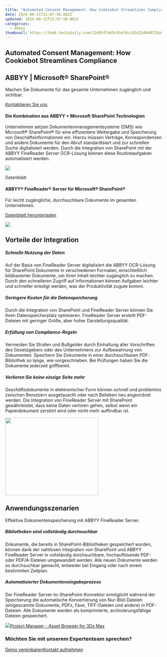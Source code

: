 ```yaml
---
title: "Automated Consent Management: How Cookiebot Streamlines Compliance"
date: 2024-08-21T15:07:50.802Z
updated: 2024-08-22T15:07:50.802Z
categories:
  - abbyy
thumbnail: https://thmb.techidaily.com/22d9fd7a65c91efdcc82425d640f28a9aea80bb6b14188ff789f4577f0c290a1.jpg
---
```


## Automated Consent Management: How Cookiebot Streamlines Compliance

## 

## ABBYY | Microsoft® SharePoint®

Machen Sie Dokumente für das gesamte Unternehmen zugänglich und sichtbar.

[Kontaktieren Sie uns](https://tools.techidaily.com/abbyy/products/)

#### Die Kombination aus ABBYY + Microsoft SharePoint Technologien 

Unternehmen setzen Dokumentenmanagementsysteme (DMS) wie Microsoft® SharePoint® für eine effizientere Weitergabe und Speicherung von Geschäftsinformationen ein. Hierzu müssen Verträge, Korrespondenzen und andere Dokumente für den Abruf standardisiert und zur schnellen Suche digitalisiert werden. Durch die Integration von SharePoint mit der ABBYY FineReader Server OCR-Lösung können diese Routineaufgaben automatisiert werden.

![](https://content.abbyy.com/-/media/project/abbyy/abbyy/solutions/hyperautomation/overview-image.jpg?h=440&iar=0&w=848)

Datenblatt 

#### ABBYY® FineReader® Server für Microsoft® SharePoint® 

Für leicht zugängliche, durchsuchbare Dokumente im gesamten Unternehmen.

[Datenblatt herunterladen](https://static1.abbyy.com/abbyycommedia/34873/datasheet-finereaderserver-microsoftsharepoint-en.pdf)

<!-- affiliate ads begin -->
<a href="https://secure.2checkout.com/order/checkout.php?PRODS=4620780&QTY=1&AFFILIATE=108875&CART=1"><img src="https://secure.avangate.com/images/merchant/07dd4d5a72f5740ef0f035f201951476/728__90banner.jpg" border="0"></a>
<!-- affiliate ads end -->
## Vorteile der Integration 

##### Schnelle Nutzung der Daten 

Auf der Basis von FineReader Server digitalisiert die ABBYY OCR-Lösung für SharePoint Dokumente in verschiedenen Formaten, einschließlich bildbasierter Dokumente, um ihren Inhalt leichter zugänglich zu machen. Durch den schnelleren Zugriff auf Informationen können Aufgaben leichter und schneller erledigt werden, was der Produktivität zugute kommt.

##### Geringere Kosten für die Datenspeicherung 

Durch die Integration von SharePoint und FineReader Server können Sie Ihren Datenspeicherplatz optimieren. FineReader Server erstellt PDF-Dateien mit geringer Größe, aber hoher Darstellungsqualität.

##### Erfüllung von Compliance-Regeln 

Vermeiden Sie Strafen und Bußgelder durch Einhaltung aller Vorschriften des Gesetzgebers oder des Unternehmens zur Aufbewahrung von Dokumenten. Speichern Sie Dokumente in einer durchsuchbaren PDF-Bibliothek so lange, wie vorgeschrieben. Bei Prüfungen haben Sie die Dokumente jederzeit griffbereit.

##### Verlieren Sie keine einzige Seite mehr 

Geschäftsdokumente in elektronischer Form können schnell und problemlos zwischen Benutzern ausgetauscht oder nach Belieben neu angeordnet werden. Die Integration von FineReader Server mit SharePoint gewährleistet, dass keine Daten verloren gehen, selbst wenn ein Papierdokument zerstört wird oder nicht mehr auffindbar ist.

<!-- affiliate ads begin -->
<a href="https://caperobbin.sjv.io/c/5597632/2006118/18460" target="_top" id="2006118"><img src="//a.impactradius-go.com/display-ad/18460-2006118" border="0" alt="" width="300" height="250"/></a><img height="0" width="0" src="https://imp.pxf.io/i/5597632/2006118/18460" style="position:absolute;visibility:hidden;" border="0" />
<!-- affiliate ads end -->
## Anwendungsszenarien 

Effektive Dokumentenspeicherung mit ABBYY FineReader Server. 

##### Bibliotheken sind vollständig durchsuchbar 

Dokumente, die bereits in SharePoint-Bibliotheken gespeichert wurden, können dank der nahtlosen Integration von SharePoint und ABBYY FineReader Server in vollständig durchsuchbare, hochauflösende PDF- oder PDF/A-Dateien umgewandelt werden. Alle neuen Dokumente werden so durchsuchbar gemacht, entweder bei Eingang oder nach einem bestimmten Zeitplan.

##### Automatisierter Dokumentenein­gabeprozess 

Der FineReader Server-to-SharePoint-Konnektor ermöglicht während der Speicherung die automatische Konvertierung von Nur-Bild-Dateien (eingescannte Dokumente, PDFs, Faxe, TIFF-Dateien und andere) in PDF-Dateien. Alle Dokumente werden als komprimierte, archivierungsfähige Dateien gespeichert.

<!-- affiliate ads begin -->
<a href="https://secure.2checkout.com/order/checkout.php?PRODS=4709458&QTY=1&AFFILIATE=108875&CART=1"><img src="https://3d-kstudio.com/wp-content/uploads/2014/02/Project-Manager-3D-Models-4-800x800.jpg" border="0">Project Manager - Asset Browser for 3Ds Max</a>
<!-- affiliate ads end -->
### Möchten Sie mit unserem Expertenteam sprechen?

[Demo vereinbaren](https://tools.techidaily.com/abbyy/products/)[Kontakt aufnehmen](https://tools.techidaily.com/abbyy/products/)

<ins class="adsbygoogle"
     style="display:block"
     data-ad-format="autorelaxed"
     data-ad-client="ca-pub-7571918770474297"
     data-ad-slot="1223367746"></ins>



<ins class="adsbygoogle"
     style="display:block"
     data-ad-client="ca-pub-7571918770474297"
     data-ad-slot="8358498916"
     data-ad-format="auto"
     data-full-width-responsive="true"></ins>

